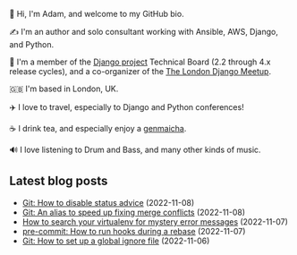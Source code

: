 <p>👋 Hi, I'm Adam, and welcome to my GitHub bio.<p>✍️ I'm an author and solo consultant working with Ansible, AWS, Django, and Python.<p>🦄 I'm a member of the <a class="reference external" href="https://www.djangoproject.com/foundation/teams/">Django project</a> Technical Board (2.2 through 4.x release cycles), and a co-organizer of the <a class="reference external" href="https://www.djangolondon.com/">The London Django Meetup</a>.<p>🇬🇧 I'm based in London, UK.<p>✈️ I love to travel, especially to Django and Python conferences!<p>☕️ I drink tea, and especially enjoy a <a class="reference external" href="https://en.wikipedia.org/wiki/Genmaicha">genmaicha</a>.<p>🔊 I love listening to Drum and Bass, and many other kinds of music.</p></p></p></p></p></p></p>

## Latest blog posts

* [Git: How to disable status advice](https://adamj.eu/tech/2022/11/08/git-disable-status-advice/) (2022-11-08)
* [Git: An alias to speed up fixing merge conflicts](https://adamj.eu/tech/2022/11/08/git-aliases-speed-up-fixing-merge-conflicts/) (2022-11-08)
* [How to search your virtualenv for mystery error messages](https://adamj.eu/tech/2022/11/07/search-your-virtualenv-mystery-error-messages/) (2022-11-07)
* [pre-commit: How to run hooks during a rebase](https://adamj.eu/tech/2022/11/07/pre-commit-run-hooks-rebase/) (2022-11-07)
* [Git: How to set up a global ignore file](https://adamj.eu/tech/2022/11/06/git-set-up-a-global-ignore-file/) (2022-11-06)